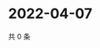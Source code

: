 # 2022-04-07

共 0 条

<!-- BEGIN WEIBO -->
<!-- 最后更新时间 Thu Apr 07 2022 18:15:52 GMT+0800 (China Standard Time) -->

<!-- END WEIBO -->
